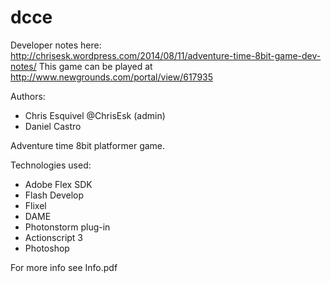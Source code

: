 dcce
====

Developer notes here: http://chrisesk.wordpress.com/2014/08/11/adventure-time-8bit-game-dev-notes/
This game can be played at http://www.newgrounds.com/portal/view/617935

Authors: 
- Chris Esquivel @ChrisEsk (admin)
- Daniel Castro

Adventure time 8bit platformer game.

Technologies used:
- Adobe Flex SDK
- Flash Develop
- Flixel
- DAME
- Photonstorm plug-in
- Actionscript 3
- Photoshop

For more info see Info.pdf
